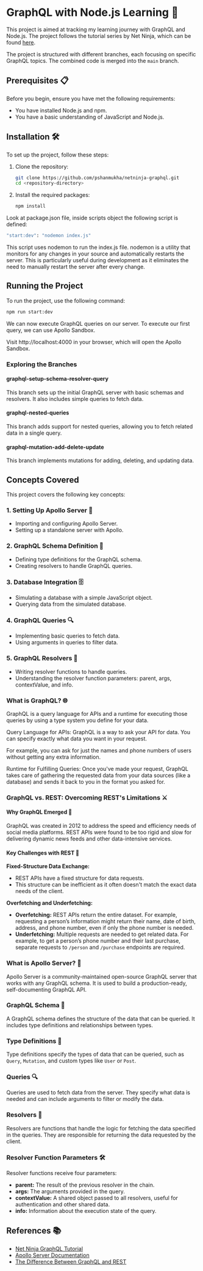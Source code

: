 # GraphQL with Node.js Learning 🚀

This project is aimed at tracking my learning journey with GraphQL and Node.js. The project follows the tutorial series by Net Ninja, which can be found [here](https://www.youtube.com/watch?v=xMCnDesBggM&list=PL4cUxeGkcC9gUxtblNUahcsg0WLxmrK_y&pp=iAQB).

The project is structured with different branches, each focusing on specific GraphQL topics. The combined code is merged into the `main` branch.

## Prerequisites 📋

Before you begin, ensure you have met the following requirements:

- You have installed Node.js and npm.
- You have a basic understanding of JavaScript and Node.js.

## Installation 🛠️

To set up the project, follow these steps:

1. Clone the repository:

   ```bash
   git clone https://github.com/pshanmukha/netninja-graphql.git
   cd <repository-directory>
   ```

2. Install the required packages:

   ```bash
   npm install
   ```

Look at package.json file, inside scripts object the following script is defined:

```bash
"start:dev": "nodemon index.js"
```

This script uses nodemon to run the index.js file. nodemon is a utility that monitors for any changes in your source and automatically restarts the server. This is particularly useful during development as it eliminates the need to manually restart the server after every change.

## Running the Project

To run the project, use the following command:

```bash
npm run start:dev
```

We can now execute GraphQL queries on our server. To execute our first query, we can use Apollo Sandbox.

Visit http://localhost:4000 in your browser, which will open the Apollo Sandbox.

### Exploring the Branches

#### graphql-setup-schema-resolver-query

This branch sets up the initial GraphQL server with basic schemas and resolvers. It also includes simple queries to fetch data.

#### graphql-nested-queries

This branch adds support for nested queries, allowing you to fetch related data in a single query.

#### graphql-mutation-add-delete-update

This branch implements mutations for adding, deleting, and updating data.

## Concepts Covered

This project covers the following key concepts:

### 1. Setting Up Apollo Server 🚀

- Importing and configuring Apollo Server.
- Setting up a standalone server with Apollo.

### 2. GraphQL Schema Definition 📜

- Defining type definitions for the GraphQL schema.
- Creating resolvers to handle GraphQL queries.

### 3. Database Integration 🗄️

- Simulating a database with a simple JavaScript object.
- Querying data from the simulated database.

### 4. GraphQL Queries 🔍

- Implementing basic queries to fetch data.
- Using arguments in queries to filter data.

### 5. GraphQL Resolvers 🔧

- Writing resolver functions to handle queries.
- Understanding the resolver function parameters: parent, args, contextValue, and info.

### What is GraphQL? 🌐

GraphQL is a query language for APIs and a runtime for executing those queries by using a type system you define for your data.

Query Language for APIs: GraphQL is a way to ask your API for data. You can specify exactly what data you want in your request.

For example, you can ask for just the names and phone numbers of users without getting any extra information.

Runtime for Fulfilling Queries: Once you've made your request, GraphQL takes care of gathering the requested data from your data sources (like a database) and sends it back to you in the format you asked for.

### GraphQL vs. REST: Overcoming REST's Limitations ⚔️

#### Why GraphQL Emerged 🌟

GraphQL was created in 2012 to address the speed and efficiency needs of social media platforms. REST APIs were found to be too rigid and slow for delivering dynamic news feeds and other data-intensive services.

#### Key Challenges with REST 🚧

**Fixed-Structure Data Exchange:**

- REST APIs have a fixed structure for data requests.
- This structure can be inefficient as it often doesn't match the exact data needs of the client.

**Overfetching and Underfetching:**

- **Overfetching:** REST APIs return the entire dataset. For example, requesting a person’s information might return their name, date of birth, address, and phone number, even if only the phone number is needed.
- **Underfetching:** Multiple requests are needed to get related data. For example, to get a person’s phone number and their last purchase, separate requests to `/person` and `/purchase` endpoints are required.

### What is Apollo Server? 🚀

Apollo Server is a community-maintained open-source GraphQL server that works with any GraphQL schema. It is used to build a production-ready, self-documenting GraphQL API.

### GraphQL Schema 📜

A GraphQL schema defines the structure of the data that can be queried. It includes type definitions and relationships between types.

### Type Definitions 📝

Type definitions specify the types of data that can be queried, such as `Query`, `Mutation`, and custom types like `User` or `Post`.

### Queries 🔍

Queries are used to fetch data from the server. They specify what data is needed and can include arguments to filter or modify the data.

### Resolvers 🔧

Resolvers are functions that handle the logic for fetching the data specified in the queries. They are responsible for returning the data requested by the client.

### Resolver Function Parameters 🛠️

Resolver functions receive four parameters:

- **parent:** The result of the previous resolver in the chain.
- **args:** The arguments provided in the query.
- **contextValue:** A shared object passed to all resolvers, useful for authentication and other shared data.
- **info:** Information about the execution state of the query.

## References 📚

- [Net Ninja GraphQL Tutorial](https://www.youtube.com/watch?v=xMCnDesBggM&list=PL4cUxeGkcC9gUxtblNUahcsg0WLxmrK_y&pp=iAQB)
- [Apollo Server Documentation](https://www.apollographql.com/docs/apollo-server/)
- [The Difference Between GraphQL and REST](https://aws.amazon.com/compare/the-difference-between-graphql-and-rest/)
